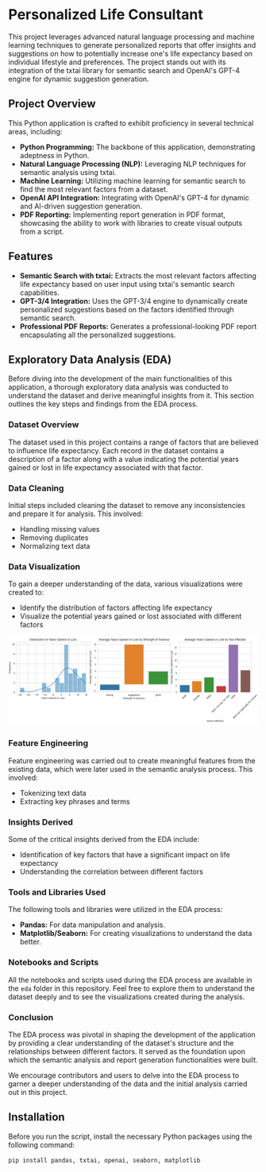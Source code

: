 # Personalized Life Consultant

This project leverages advanced natural language processing and machine learning techniques to generate personalized reports that offer insights and suggestions on how to potentially increase one's life expectancy based on individual lifestyle and preferences. The project stands out with its integration of the txtai library for semantic search and OpenAI's GPT-4 engine for dynamic suggestion generation.

## Project Overview

This Python application is crafted to exhibit proficiency in several technical areas, including:

- **Python Programming:** The backbone of this application, demonstrating adeptness in Python.
- **Natural Language Processing (NLP):** Leveraging NLP techniques for semantic analysis using txtai.
- **Machine Learning:** Utilizing machine learning for semantic search to find the most relevant factors from a dataset.
- **OpenAI API Integration:** Integrating with OpenAI's GPT-4 for dynamic and AI-driven suggestion generation.
- **PDF Reporting:** Implementing report generation in PDF format, showcasing the ability to work with libraries to create visual outputs from a script.

## Features

- **Semantic Search with txtai:** Extracts the most relevant factors affecting life expectancy based on user input using txtai's semantic search capabilities.
- **GPT-3/4 Integration:** Uses the GPT-3/4 engine to dynamically create personalized suggestions based on the factors identified through semantic search.
- **Professional PDF Reports:** Generates a professional-looking PDF report encapsulating all the personalized suggestions.

## Exploratory Data Analysis (EDA)

Before diving into the development of the main functionalities of this application, a thorough exploratory data analysis was conducted to understand the dataset and derive meaningful insights from it. This section outlines the key steps and findings from the EDA process.

### Dataset Overview

The dataset used in this project contains a range of factors that are believed to influence life expectancy. Each record in the dataset contains a description of a factor along with a value indicating the potential years gained or lost in life expectancy associated with that factor.

### Data Cleaning

Initial steps included cleaning the dataset to remove any inconsistencies and prepare it for analysis. This involved:
- Handling missing values
- Removing duplicates
- Normalizing text data 

### Data Visualization

To gain a deeper understanding of the data, various visualizations were created to:
- Identify the distribution of factors affecting life expectancy
- Visualize the potential years gained or lost associated with different factors

![Screenshot](EDA_Semantic_Therapist.png)

### Feature Engineering

Feature engineering was carried out to create meaningful features from the existing data, which were later used in the semantic analysis process. This involved:
- Tokenizing text data
- Extracting key phrases and terms

### Insights Derived

Some of the critical insights derived from the EDA include:
- Identification of key factors that have a significant impact on life expectancy
- Understanding the correlation between different factors

### Tools and Libraries Used

The following tools and libraries were utilized in the EDA process:
- **Pandas:** For data manipulation and analysis.
- **Matplotlib/Seaborn:** For creating visualizations to understand the data better.

### Notebooks and Scripts

All the notebooks and scripts used during the EDA process are available in the `eda` folder in this repository. Feel free to explore them to understand the dataset deeply and to see the visualizations created during the analysis.

### Conclusion

The EDA process was pivotal in shaping the development of the application by providing a clear understanding of the dataset's structure and the relationships between different factors. It served as the foundation upon which the semantic analysis and report generation functionalities were built.

We encourage contributors and users to delve into the EDA process to garner a deeper understanding of the data and the initial analysis carried out in this project.


## Installation

Before you run the script, install the necessary Python packages using the following command:

```sh
pip install pandas, txtai, openai, seaborn, matplotlib
